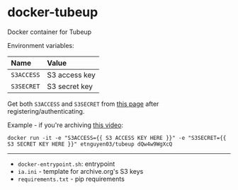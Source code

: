 # docker-tubeup
Docker container for Tubeup

Environment variables:

|Name|Value|
:--|:--|
|`S3ACCESS`|S3 access key|
|`S3SECRET`|S3 secret key|

Get both `S3ACCESS` and `S3SECRET` from [this page](https://archive.org/account/s3.php) after registering/authenticating.

Example - if you're archiving [this video](https://www.youtube.com/watch?v=dQw4w9WgXcQ):

    docker run -it -e "S3ACCESS={{ S3 ACCESS KEY HERE }}" -e "S3SECRET={{ S3 SECRET KEY HERE }}" etnguyen03/tubeup dQw4w9WgXcQ

---

* `docker-entrypoint.sh`: entrypoint
* `ia.ini` - template for archive.org's S3 keys
* `requirements.txt` - pip requirements
